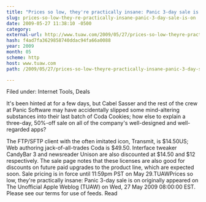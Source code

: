 ```yaml
---
title: "Prices so low, they're practically insane: Panic 3-day sale is on"
slug: prices-so-low-they-re-practically-insane-panic-3-day-sale-is-on
date: 2009-05-27 11:38:10 -0500
category: 
external-url: http://www.tuaw.com/2009/05/27/prices-so-low-theyre-practically-insane-panic-3-day-sale-is-o/
hash: f4ad7fa3629858740ddac94fa66a0088
year: 2009
month: 05
scheme: http
host: www.tuaw.com
path: /2009/05/27/prices-so-low-theyre-practically-insane-panic-3-day-sale-is-o/

---
```


Filed under: Internet Tools, Deals

It's been hinted at for a few days, but Cabel Sasser and the rest of the crew at Panic Software may have accidentally slipped some mind-altering substances into their last batch of Coda Cookies; how else to explain a three-day, 50%-off sale on all of the company's well-designed and well-regarded apps?

The FTP/SFTP client with the often imitated icon, Transmit, is $14.50US; Web authoring jack-of-all-trades Coda is $49.50. Interface tweaker CandyBar 3 and newsreader Unison are also discounted at $14.50 and $12 respectively. The sale page notes that these licenses are also good for discounts on future paid upgrades to the product line, which are expected soon. Sale pricing is in force until 11:59pm PST on May 29.TUAWPrices so low, they're practically insane: Panic 3-day sale is on originally appeared on The Unofficial Apple Weblog (TUAW) on Wed, 27 May 2009 08:00:00 EST.  Please see our terms for use of feeds.
Read
